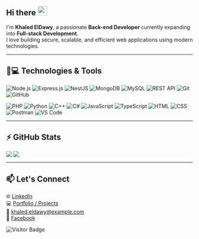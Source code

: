 ## Hi there <img src="https://media.giphy.com/media/hvRJCLFzcasrR4ia7z/giphy.gif" width="25px">

I'm **Khaled ElDawy**, a passionate **Back-end Developer** currently expanding into **Full-stack Development**.  
I love building secure, scalable, and efficient web applications using modern technologies.

---

## 🚀💻 Technologies & Tools

![Node.js](https://img.shields.io/badge/-Node.js-339933?style=flat-square&logo=node.js)
![Express.js](https://img.shields.io/badge/-Express.js-black?style=flat-square&logo=express)
![NestJS](https://img.shields.io/badge/-NestJS-E0234E?style=flat-square&logo=nestjs)
![MongoDB](https://img.shields.io/badge/-MongoDB-4DB33D?style=flat-square&logo=mongodb)
![MySQL](https://img.shields.io/badge/-MySQL-00758F?style=flat-square&logo=mysql)
![REST API](https://img.shields.io/badge/-REST%20APIs-02569B?style=flat-square&logo=swagger)
![Git](https://img.shields.io/badge/-Git-F05032?style=flat-square&logo=git)
![GitHub](https://img.shields.io/badge/-GitHub-181717?style=flat-square&logo=github)

![PHP](https://img.shields.io/badge/-PHP-777BB4?style=flat-square&logo=php)
![Python](https://img.shields.io/badge/-Python-3776AB?style=flat-square&logo=python)
![C++](https://img.shields.io/badge/-C++-00599C?style=flat-square&logo=cplusplus)
![C#](https://img.shields.io/badge/-C%23-239120?style=flat-square&logo=csharp)
![JavaScript](https://img.shields.io/badge/-JavaScript-F7DF1E?style=flat-square&logo=javascript)
![TypeScript](https://img.shields.io/badge/-TypeScript-3178C6?style=flat-square&logo=typescript)
![HTML](https://img.shields.io/badge/-HTML5-E34F26?style=flat-square&logo=html5)
![CSS](https://img.shields.io/badge/-CSS3-1572B6?style=flat-square&logo=css3)
![Postman](https://img.shields.io/badge/-Postman-FF6C37?style=flat-square&logo=postman)
![VS Code](https://img.shields.io/badge/-VS%20Code-007ACC?style=flat-square&logo=visual-studio-code)

---

## ⚡ GitHub Stats

<img align="left" src="https://github-readme-stats.vercel.app/api?username=KhaledElDawy&show_icons=true&count_private=true&theme=gruvbox" />
<img src="https://github-readme-stats.vercel.app/api/top-langs/?username=KhaledElDawy&layout=compact&count_private=true&theme=gruvbox" />

---

## 📫 Let's Connect

🌐 [LinkedIn](https://www.linkedin.com/in/khaled-eldawy-417668208)  
💻 [Portfolio / Projects](https://github.com/KhaledElDawy?tab=repositories)  
📧 khaled.eldawy@example.com  
💬 [Facebook](https://www.facebook.com/khaled.eldawy.9)  

![Visitor Badge](https://visitor-badge.laobi.icu/badge?page_id=KhaledElDawy.KhaledElDawy)
